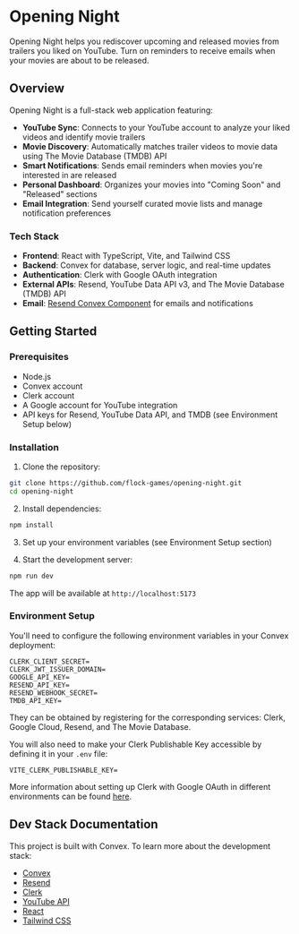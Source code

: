 # Opening Night

Opening Night helps you rediscover upcoming and released movies from trailers you liked on YouTube. Turn on reminders to receive emails when your movies are about to be released.

## Overview

Opening Night is a full-stack web application featuring:

- **YouTube Sync**: Connects to your YouTube account to analyze your liked videos and identify movie trailers
- **Movie Discovery**: Automatically matches trailer videos to movie data using The Movie Database (TMDB) API
- **Smart Notifications**: Sends email reminders when movies you're interested in are released
- **Personal Dashboard**: Organizes your movies into "Coming Soon" and "Released" sections
- **Email Integration**: Send yourself curated movie lists and manage notification preferences

### Tech Stack

- **Frontend**: React with TypeScript, Vite, and Tailwind CSS
- **Backend**: Convex for database, server logic, and real-time updates
- **Authentication**: Clerk with Google OAuth integration
- **External APIs**: Resend, YouTube Data API v3, and The Movie Database (TMDB) API
- **Email**: [Resend Convex Component](https://www.convex.dev/components/resend) for emails and notifications

## Getting Started

### Prerequisites

- Node.js
- Convex account
- Clerk account
- A Google account for YouTube integration
- API keys for Resend, YouTube Data API, and TMDB (see Environment Setup below)

### Installation

1. Clone the repository:

```bash
git clone https://github.com/flock-games/opening-night.git
cd opening-night
```

2. Install dependencies:

```bash
npm install
```

3. Set up your environment variables (see Environment Setup section)

4. Start the development server:

```bash
npm run dev
```

The app will be available at `http://localhost:5173`

### Environment Setup

You'll need to configure the following environment variables in your Convex deployment:

```
CLERK_CLIENT_SECRET=
CLERK_JWT_ISSUER_DOMAIN=
GOOGLE_API_KEY=
RESEND_API_KEY=
RESEND_WEBHOOK_SECRET=
TMDB_API_KEY=
```

They can be obtained by registering for the corresponding services: Clerk, Google Cloud, Resend, and The Movie Database.

You will also need to make your Clerk Publishable Key accessible by defining it in your `.env` file:

```
VITE_CLERK_PUBLISHABLE_KEY=
```

More information about setting up Clerk with Google OAuth in different environments can be found [here](https://clerk.com/docs/authentication/social-connections/google).

## Dev Stack Documentation

This project is built with Convex. To learn more about the development stack:

- [Convex](https://docs.convex.dev/)
- [Resend](https://resend.com/docs/introduction)
- [Clerk](https://clerk.com/docs)
- [YouTube API](https://developers.google.com/youtube/v3)
- [React](https://react.dev/)
- [Tailwind CSS](https://tailwindcss.com/)

